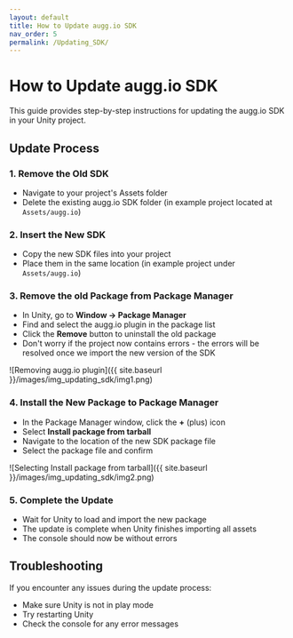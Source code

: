```yaml
---
layout: default
title: How to Update augg.io SDK
nav_order: 5
permalink: /Updating_SDK/
---
```


# How to Update augg.io SDK

This guide provides step-by-step instructions for updating the augg.io SDK in your Unity project.

## Update Process

### 1. Remove the Old SDK

- Navigate to your project's Assets folder
- Delete the existing augg.io SDK folder (in example project located at `Assets/augg.io`)

### 2. Insert the New SDK

- Copy the new SDK files into your project
- Place them in the same location (in example project under `Assets/augg.io`)

### 3. Remove the old Package from Package Manager

- In Unity, go to **Window → Package Manager**
- Find and select the augg.io plugin in the package list
- Click the **Remove** button to uninstall the old package
- Don't worry if the project now contains errors - the errors will be resolved once we import the new version of the SDK

![Removing augg.io plugin]({{ site.baseurl }}/images/img_updating_sdk/img1.png)

### 4. Install the New Package to Package Manager

- In the Package Manager window, click the **+** (plus) icon
- Select **Install package from tarball**
- Navigate to the location of the new SDK package file
- Select the package file and confirm

![Selecting Install package from tarball]({{ site.baseurl }}/images/img_updating_sdk/img2.png)


### 5. Complete the Update

- Wait for Unity to load and import the new package
- The update is complete when Unity finishes importing all assets
- The console should now be without errors

## Troubleshooting

If you encounter any issues during the update process:
- Make sure Unity is not in play mode
- Try restarting Unity
- Check the console for any error messages